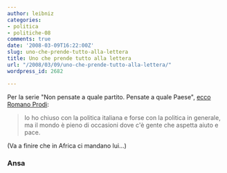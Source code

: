 ```yaml
---
author: leibniz
categories:
- politica
- politiche-08
comments: true
date: '2008-03-09T16:22:00Z'
slug: uno-che-prende-tutto-alla-lettera
title: Uno che prende tutto alla lettera
url: "/2008/03/09/uno-che-prende-tutto-alla-lettera/"
wordpress_id: 2682

---
```

Per la serie "Non pensate a quale partito. Pensate a quale Paese", [ecco Romano Prodi](https://www.ansa.it/opencms/export/site/visualizza_fdg.html_18938668.html):


> Io ho chiuso con la politica italiana e forse con la politica in generale, ma il mondo è pieno di occasioni dove c'è gente che aspetta aiuto e pace.


(Va a finire che in Africa ci mandano lui...)


### Ansa
